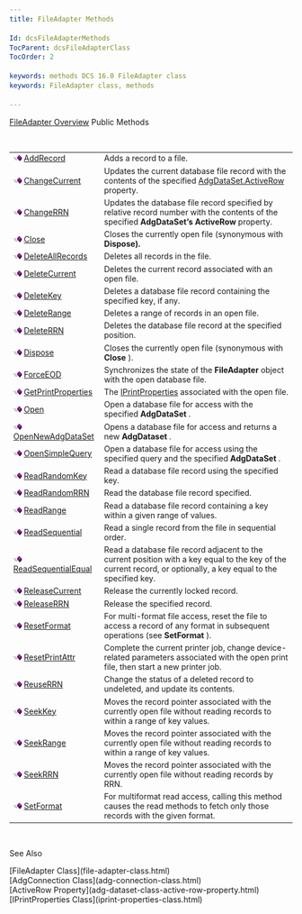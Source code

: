 ```yaml
---
title: FileAdapter Methods

Id: dcsFileAdapterMethods
TocParent: dcsFileAdapterClass
TocOrder: 2

keywords: methods DCS 16.0 FileAdapter class
keywords: FileAdapter class, methods

---
```


[FileAdapter Overview](file-adapter-class.html) 
Public Methods

<br />


|      |      |
| ---- | ---- |
| <img alt="public property" src="images/public-method.gif" x-maintain-ratio="TRUE" width="15" height="11" border="0" /> [ AddRecord](file-adapter-class-add-record-method.html) | Adds a record to a file. |
| <img alt="public property" src="images/public-method.gif" x-maintain-ratio="TRUE" width="15" height="11" border="0" /> [ ChangeCurrent](file-adapter-class-change-current-method.html) | Updates the current database file record with the contents of the specified [AdgDataSet.ActiveRow](adg-dataset-class-active-row-property.html) property. |
| <img alt="public property" src="images/public-method.gif" x-maintain-ratio="TRUE" width="15" height="11" border="0" /> [ ChangeRRN](file-adapter-class-change-rrn-method.html) | Updates the database file record specified by relative record number with the contents of the specified **AdgDataSet’s ActiveRow** property. |
| <img alt="public property" src="images/public-method.gif" x-maintain-ratio="TRUE" width="15" height="11" border="0" /> [ Close](file-adapter-class-close-method.html) | Closes the currently open file (synonymous with **Dispose).** |
| <img alt="public property" src="images/public-method.gif" x-maintain-ratio="TRUE" width="15" height="11" border="0" /> [ DeleteAllRecords](file-adapter-class-delete-all-records-method.html) | Deletes all records in the file. |
| <img alt="public property" src="images/public-method.gif" x-maintain-ratio="TRUE" width="15" height="11" border="0" /> [ DeleteCurrent](file-adapter-class-delete-current-method.html) | Deletes the current record associated with an open file. |
| <img alt="public property" src="images/public-method.gif" x-maintain-ratio="TRUE" width="15" height="11" border="0" /> [ DeleteKey](file-adapter-class-delete-key-method.html) | Deletes a database file record containing the specified key, if any. |
| <img alt="public property" src="images/public-method.gif" x-maintain-ratio="TRUE" width="15" height="11" border="0" /> [ DeleteRange](file-adapter-class-delete-range-method.html) | Deletes a range of records in an open file. |
| <img alt="public property" src="images/public-method.gif" x-maintain-ratio="TRUE" width="15" height="11" border="0" /> [ DeleteRRN](file-adapter-class-delete-rrn-method.html) | Deletes the database file record at the specified position. |
| <img alt="public property" src="images/public-method.gif" x-maintain-ratio="TRUE" width="15" height="11" border="0" /> [ Dispose](file-adapter-class-dispose-method.html) | Closes the currently open file (synonymous with **Close** ). |
| <img alt="public property" src="images/public-method.gif" x-maintain-ratio="TRUE" width="15" height="11" border="0" /> [ ForceEOD](file-adapter-class-force-eod-method.html) | Synchronizes the state of the **FileAdapter** object with the open database file. |
| <img alt="public property" src="images/public-method.gif" x-maintain-ratio="TRUE" width="15" height="11" border="0" /> [ GetPrintProperties](file-adapter-class-get-print-properties-method.html) | The [ IPrintProperties](iprint-properties-class.html) associated with the open file. |
| <img alt="public property" src="images/public-method.gif" x-maintain-ratio="TRUE" width="15" height="11" border="0" /> [ Open](file-adapter-class-open-method.html) | Open a database file for access with the specified **AdgDataSet** . |
| <img alt="public property" src="images/public-method.gif" x-maintain-ratio="TRUE" width="15" height="11" border="0" /> [ OpenNewAdgDataSet](file-adapter-class-open-new-adg-dataset-method.html) | Opens a database file for access and returns a new <span> **AdgDataset** </span>. |
| <img alt="public property" src="images/public-method.gif" x-maintain-ratio="TRUE" width="15" height="11" border="0" /> [ OpenSimpleQuery](file-adapter-class-open-simple-query-method.html) | Open a database file for access using the specified query and the specified **AdgDataSet** . |
| <img alt="public property" src="images/public-method.gif" x-maintain-ratio="TRUE" width="15" height="11" border="0" /> [ ReadRandomKey](file-adapter-class-read-random-key-method.html) | Read a database file record using the specified key. |
| <img alt="public property" src="images/public-method.gif" x-maintain-ratio="TRUE" width="15" height="11" border="0" /> [ ReadRandomRRN](file-adapter-class-read-random-rrn-method.html) | Read the database file record specified. |
| <img alt="public property" src="images/public-method.gif" x-maintain-ratio="TRUE" width="15" height="11" border="0" /> [ ReadRange](file-adapter-class-read-range-method.html) | Read a database file record containing a key within a given range of values. |
| <img alt="public property" src="images/public-method.gif" x-maintain-ratio="TRUE" width="15" height="11" border="0" /> [ ReadSequential](file-adapter-class-read-sequential-method.html) | Read a single record from the file in sequential order. |
| <img alt="public property" src="images/public-method.gif" x-maintain-ratio="TRUE" width="15" height="11" border="0" /> [ ReadSequentialEqual](file-adapter-class-read-sequential-equal-method.html) | Read a database file record adjacent to the current position with a key equal to the key of the current record, or optionally, a key equal to the specified key. |
| <img alt="public property" src="images/public-method.gif" x-maintain-ratio="TRUE" width="15" height="11" border="0" /> [ ReleaseCurrent](file-adapter-class-release-current-method.html) | Release the currently locked record. |
| <img alt="public property" src="images/public-method.gif" x-maintain-ratio="TRUE" width="15" height="11" border="0" /> [ ReleaseRRN](file-adapter-class-release-rrn-method.html) | Release the specified record. |
| <img height="11" alt="public property" src="images/public-method.gif" width="15" border="0" x-maintain-ratio="TRUE" /> [ ResetFormat](file-adapter-class-reset-format-method.html) | For multi-format file access, reset the file to access a record of any format in subsequent operations (see **SetFormat** ). |
| <img alt="public property" src="images/public-method.gif" x-maintain-ratio="TRUE" width="15" height="11" border="0" /> [ ResetPrintAttr](file-adapter-class-reset-print-attr-method.html) | Complete the current printer job, change device-related parameters associated with the open print file, then start a new printer job. |
| <img alt="public property" src="images/public-method.gif" x-maintain-ratio="TRUE" width="15" height="11" border="0" /> [ ReuseRRN](file-adapter-class-reUse-rrn-method.html) | Change the status of a deleted record to undeleted, and update its contents. |
| <img alt="public property" src="images/public-method.gif" x-maintain-ratio="TRUE" width="15" height="11" border="0" /> [ SeekKey](file-adapter-class-seek-key-method.html) | Moves the record pointer associated with the currently open file without reading records to within a range of key values. |
| <img alt="public property" src="images/public-method.gif" x-maintain-ratio="TRUE" width="15" height="11" border="0" /> [ SeekRange](file-adapter-class-seek-range-method.html) | Moves the record pointer associated with the currently open file without reading records to within a range of key values. |
| <img alt="public property" src="images/public-method.gif" x-maintain-ratio="TRUE" width="15" height="11" border="0" /> [ SeekRRN](file-adapter-class-seek-rrn-method.html) | Moves the record pointer associated with the currently open file without reading records by RRN. |
| <img alt="public property" src="images/public-method.gif" x-maintain-ratio="TRUE" width="15" height="11" border="0" /> [ SetFormat](file-adapter-class-set-format-method.html) | For multiformat read access, calling this method causes the read methods to fetch only those records with the given format. |



<br />

See Also

<dl />
      [FileAdapter Class](file-adapter-class.html)
      <br />
      [AdgConnection Class](adg-connection-class.html)
      <br />
      [ActiveRow Property](adg-dataset-class-active-row-property.html)
      <br />
      [IPrintProperties Class](iprint-properties-class.html) 

